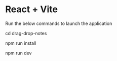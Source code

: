 # React + Vite

Run the below commands to launch the application

cd drag-drop-notes

npm run install

npm run dev